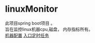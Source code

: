 # linuxMonitor
此项目spring boot项目 。  
旨在监控linux机器cpu,磁盘， 内存指标所有。   
[机器配置](https://github.com/hechangyong/linuxMonitor/blob/master/src/main/resources/application-test.yml)
[入口定时任务](https://github.com/hechangyong/linuxMonitor/blob/master/src/main/java/com/ms/linuxMonitor/SchedulingConfig.java)
